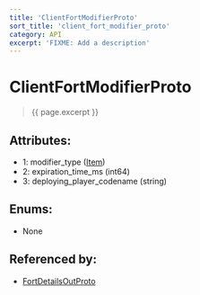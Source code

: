 ```yaml
---
title: 'ClientFortModifierProto'
sort_title: 'client_fort_modifier_proto'
category: API
excerpt: 'FIXME: Add a description'
---
```


[comment]: <> (THIS PART IS GENERATED - AKA DON'T EDIT THIS PART MANUALLY)

# ClientFortModifierProto

> {{ page.excerpt }}

## Attributes:

- 1: modifier_type ([Item](../../enums/Item/))
- 2: expiration_time_ms (int64)
- 3: deploying_player_codename (string)

## Enums:

- None

## Referenced by:

- [FortDetailsOutProto](../FortDetailsOutProto/)

[comment]: <> (YOU CAN EDIT AFTER THIS)
